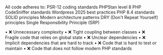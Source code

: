 

All code adheres to:
PSR-12 coding standards
PHPStan level 8
PHP CodeSniffer standards
Wordpress 2025 best practices
PHP 8.4 standards
SOLID principles
Modern architecture patterns
DRY (Don't Repeat Yourself) principles
Single Responsibility Principle (SRP)


•  ❌ Unnecessary complexity
•  ❌ Tight coupling between classes
•  ❌ Fragile code that relies on global state
•  ❌ Unclear dependencies
•  ❌ Implicit dependencies that are hard to track
•  ❌ Code that is hard to test or maintain
•  ❌ Code that does not follow modern PHP standards

